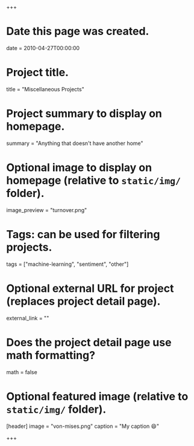 +++
# Date this page was created.
date = 2010-04-27T00:00:00

# Project title.
title = "Miscellaneous Projects"

# Project summary to display on homepage.
summary = "Anything that doesn't have another home"

# Optional image to display on homepage (relative to `static/img/` folder).
image_preview = "turnover.png"

# Tags: can be used for filtering projects.
tags = ["machine-learning", "sentiment", "other"]

# Optional external URL for project (replaces project detail page).
external_link = ""

# Does the project detail page use math formatting?
math = false

# Optional featured image (relative to `static/img/` folder).
[header]
image = "von-mises.png"
caption = "My caption :smile:"

+++

